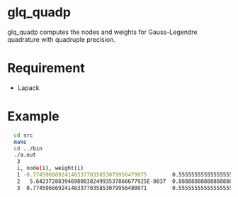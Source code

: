 # glq_quadp

glq_quadp computes the nodes and weights for Gauss-Legendre quadrature with quadruple precision. 

# Requirement
* Lapack

# Example
```bash
  cd src
  make 
  cd ../bin
  ./a.out 
   3
   i, node(i), weight(i)
   1 -0.774596669241483377035853079956479975        0.555555555555555555555555555555555384      
   2   5.64237288394698003824993537866677925E-0037  0.888888888888888888888888888888888268      
   3  0.774596669241483377035853079956480071        0.555555555555555555555555555555555384  
```
